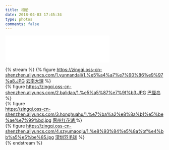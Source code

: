 ```yaml
---
title: 相册
date: 2018-04-03 17:45:34
type: photos
comments: false
---
```


<!-- 网易云音乐 起风了 手动播放 -->
<iframe frameborder="no" border="0" marginwidth="0" marginheight="0" width=330 height=86 src="//music.163.com/outchain/player?type=2&id=461525011&auto=0&height=66"></iframe>

{% stream %}
{% figure 
https://zingqi.oss-cn-shenzhen.aliyuncs.com/1.yunnandali/1.%e5%a4%a7%e7%90%86%e9%97%a8.JPG
[云南大理](/photos-yunnandali/) 
%}  
{% figure 
https://zingqi.oss-cn-shenzhen.aliyuncs.com/2.balidao/1.%e5%a5%87%e7%9f%b3.JPG
[巴厘岛](/photos-balidao/) 
%}  
{% figure   
https://zingqi.oss-cn-shenzhen.aliyuncs.com/3.honghuahu/1.%e7%ba%a2%e8%8a%b1%e5%be%ae%e7%99%bd.jpg
[惠州红花湖 ](/photos-honghuahu/) 
%}   
{% figure 
https://zingqi.oss-cn-shenzhen.aliyuncs.com/4.szyumaoqiu/1.%e8%93%84%e5%8a%bf%e4%bb%a5%e5%be%85.jpg
[深圳羽毛球](/photos-szyumaoqiu/) 
%}   
{% endstream %}